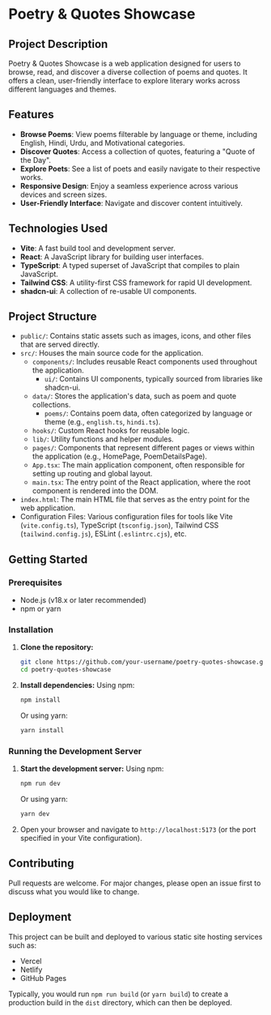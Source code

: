 # Poetry & Quotes Showcase

## Project Description
Poetry & Quotes Showcase is a web application designed for users to browse, read, and discover a diverse collection of poems and quotes. It offers a clean, user-friendly interface to explore literary works across different languages and themes.

## Features
- **Browse Poems**: View poems filterable by language or theme, including English, Hindi, Urdu, and Motivational categories.
- **Discover Quotes**: Access a collection of quotes, featuring a "Quote of the Day".
- **Explore Poets**: See a list of poets and easily navigate to their respective works.
- **Responsive Design**: Enjoy a seamless experience across various devices and screen sizes.
- **User-Friendly Interface**: Navigate and discover content intuitively.

## Technologies Used
- **Vite**: A fast build tool and development server.
- **React**: A JavaScript library for building user interfaces.
- **TypeScript**: A typed superset of JavaScript that compiles to plain JavaScript.
- **Tailwind CSS**: A utility-first CSS framework for rapid UI development.
- **shadcn-ui**: A collection of re-usable UI components.

## Project Structure
- `public/`: Contains static assets such as images, icons, and other files that are served directly.
- `src/`: Houses the main source code for the application.
  - `components/`: Includes reusable React components used throughout the application.
    - `ui/`: Contains UI components, typically sourced from libraries like shadcn-ui.
  - `data/`: Stores the application's data, such as poem and quote collections.
    - `poems/`: Contains poem data, often categorized by language or theme (e.g., `english.ts`, `hindi.ts`).
  - `hooks/`: Custom React hooks for reusable logic.
  - `lib/`: Utility functions and helper modules.
  - `pages/`: Components that represent different pages or views within the application (e.g., HomePage, PoemDetailsPage).
  - `App.tsx`: The main application component, often responsible for setting up routing and global layout.
  - `main.tsx`: The entry point of the React application, where the root component is rendered into the DOM.
- `index.html`: The main HTML file that serves as the entry point for the web application.
- Configuration Files: Various configuration files for tools like Vite (`vite.config.ts`), TypeScript (`tsconfig.json`), Tailwind CSS (`tailwind.config.js`), ESLint (`.eslintrc.cjs`), etc.

## Getting Started

### Prerequisites
- Node.js (v18.x or later recommended)
- npm or yarn

### Installation
1.  **Clone the repository:**
    ```bash
    git clone https://github.com/your-username/poetry-quotes-showcase.git
    cd poetry-quotes-showcase
    ```
2.  **Install dependencies:**
    Using npm:
    ```bash
    npm install
    ```
    Or using yarn:
    ```bash
    yarn install
    ```

### Running the Development Server
1.  **Start the development server:**
    Using npm:
    ```bash
    npm run dev
    ```
    Or using yarn:
    ```bash
    yarn dev
    ```
2.  Open your browser and navigate to `http://localhost:5173` (or the port specified in your Vite configuration).

## Contributing
Pull requests are welcome. For major changes, please open an issue first to discuss what you would like to change.

## Deployment
This project can be built and deployed to various static site hosting services such as:
- Vercel
- Netlify
- GitHub Pages

Typically, you would run `npm run build` (or `yarn build`) to create a production build in the `dist` directory, which can then be deployed.
